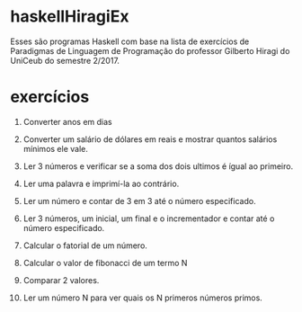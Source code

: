 # haskellHiragiEx

Esses são programas Haskell com base na lista de exercícios de Paradigmas de Linguagem de Programação do professor Gilberto Hiragi do UniCeub do semestre 2/2017.

# exercícios

1) Converter anos em dias

2) Converter um salário de dólares em reais e mostrar quantos salários mínimos ele vale.

3) Ler 3 números e verificar se a soma dos dois ultimos é ígual ao primeiro.

4) Ler uma palavra e imprimí-la ao contrário.

5) Ler um número e contar de 3 em 3 até o número especificado.

6) Ler 3 números, um inicial, um final e o incrementador e contar até o número especificado.

7) Calcular o fatorial de um número.

8) Calcular o valor de fibonacci de um termo N

9) Comparar 2 valores.

10) Ler um número N para ver quais os N primeros números primos.
